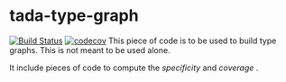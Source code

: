 # tada-type-graph
[![Build Status](https://semaphoreci.com/api/v1/ahmad88me/tada-type-graph/branches/master/badge.svg)](https://semaphoreci.com/ahmad88me/tada-type-graph)
[![codecov](https://codecov.io/gh/oeg-upm/tada-type-graph/branch/master/graph/badge.svg)](https://codecov.io/gh/oeg-upm/tada-type-graph)
This piece of code is to be used to build type graphs. This is not meant to be used alone. 

It include pieces of code to compute the *specificity* and *coverage* . 